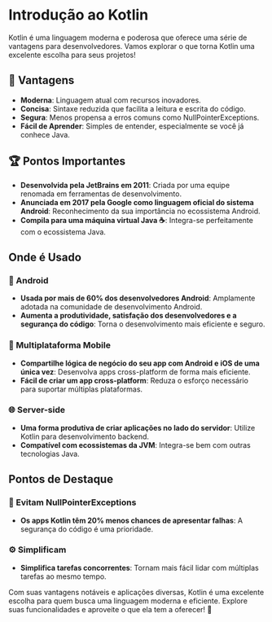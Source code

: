 #  Introdução ao Kotlin

Kotlin é uma linguagem moderna e poderosa que oferece uma série de vantagens para desenvolvedores. Vamos explorar o que torna Kotlin uma excelente escolha para seus projetos!

## 🚀 Vantagens

- **Moderna**: Linguagem atual com recursos inovadores.
- **Concisa**: Sintaxe reduzida que facilita a leitura e escrita do código.
- **Segura**: Menos propensa a erros comuns como NullPointerExceptions.
- **Fácil de Aprender**: Simples de entender, especialmente se você já conhece Java.

## 🏆 Pontos Importantes

- **Desenvolvida pela JetBrains em 2011**: Criada por uma equipe renomada em ferramentas de desenvolvimento.
- **Anunciada em 2017 pela Google como linguagem oficial do sistema Android**: Reconhecimento da sua importância no ecossistema Android.
- **Compila para uma máquina virtual Java ☕**: Integra-se perfeitamente com o ecossistema Java.

## Onde é Usado

### 📱 Android

- **Usada por mais de 60% dos desenvolvedores Android**: Amplamente adotada na comunidade de desenvolvimento Android.
- **Aumenta a produtividade, satisfação dos desenvolvedores e a segurança do código**: Torna o desenvolvimento mais eficiente e seguro.

### 📲 Multiplataforma Mobile

- **Compartilhe lógica de negócio do seu app com Android e iOS de uma única vez**: Desenvolva apps cross-platform de forma mais eficiente.
- **Fácil de criar um app cross-platform**: Reduza o esforço necessário para suportar múltiplas plataformas.

### 🌐 Server-side

- **Uma forma produtiva de criar aplicações no lado do servidor**: Utilize Kotlin para desenvolvimento backend.
- **Compatível com ecossistemas da JVM**: Integra-se bem com outras tecnologias Java.

## Pontos de Destaque

### 🚫 Evitam NullPointerExceptions

- **Os apps Kotlin têm 20% menos chances de apresentar falhas**: A segurança do código é uma prioridade.

### ⚙️ Simplificam

- **Simplifica tarefas concorrentes**: Tornam mais fácil lidar com múltiplas tarefas ao mesmo tempo.

Com suas vantagens notáveis e aplicações diversas, Kotlin é uma excelente escolha para quem busca uma linguagem moderna e eficiente. Explore suas funcionalidades e aproveite o que ela tem a oferecer! 🌟

